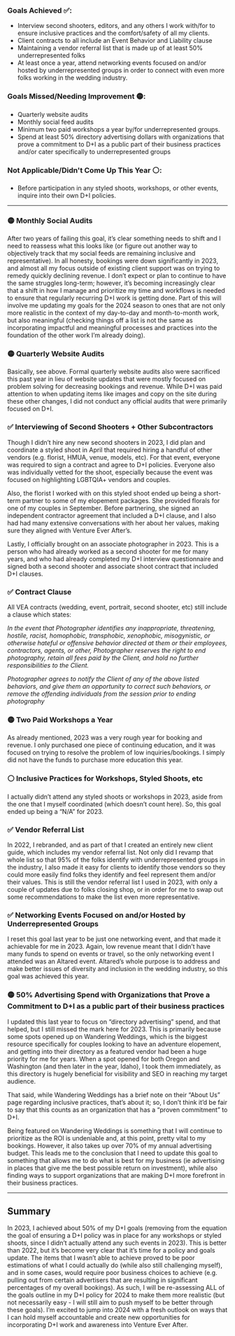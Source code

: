 ### Goals Achieved ✅:
- Interview second shooters, editors, and any others I work with/for to ensure inclusive practices and the comfort/safety of all my clients.
- Client contracts to all include an Event Behavior and Liability clause
- Maintaining a vendor referral list that is made up of at least 50% underrepresented folks
- At least once a year, attend networking events focused on and/or hosted by underrepresented groups in order to connect with even more folks working in the wedding industry.


### Goals Missed/Needing Improvement 🟡:
- Quarterly website audits
- Monthly social feed audits
- Minimum two paid workshops a year by/for underrepresented groups.
- Spend at least 50% directory advertising dollars with organizations that prove a commitment to D+I as a public part of their business practices and/or cater specifically to underrepresented groups

### Not Applicable/Didn't Come Up This Year ⚪:
- Before participation in any styled shoots, workshops, or other events, inquire into their own D+I policies.

---

### 🟡 Monthly Social Audits

After two years of failing this goal, it’s clear something needs to shift and I need to reassess what this looks like (or figure out another way to objectively track that my social feeds are remaining inclusive and representative). In all honesty, bookings were down significantly in 2023, and almost all my focus outside of existing client support was on trying to remedy quickly declining revenue. I don’t expect or plan to continue to have the same struggles long-term; however, it’s becoming increasingly clear that a shift in how I manage and prioritize my time and workflows is needed to ensure that regularly recurring D+I work is getting done. Part of this will involve me updating my goals for the 2024 season to ones that are not only more realistic in the context of my day-to-day and month-to-month work, but also meaningful (checking things off a list is not the same as incorporating impactful and meaningful processes and practices into the foundation of the other work I’m already doing).

### 🟡 Quarterly Website Audits

Basically, see above. Formal quarterly website audits also were sacrificed this past year in lieu of website updates that were mostly focused on problem solving for decreasing bookings and revenue. While D+I was paid attention to when updating items like images and copy on the site during these other changes, I did not conduct any official audits that were primarily focused on D+I.

### ✅ Interviewing of Second Shooters + Other Subcontractors

Though I didn’t hire any new second shooters in 2023, I did plan and coordinate a styled shoot in April that required hiring a handful of other vendors (e.g. florist, HMUA, venue, models, etc). For that event, everyone was required to sign a contract and agree to D+I policies. Everyone also was individually vetted for the shoot, especially because the event was focused on highlighting LGBTQIA+ vendors and couples. 

Also, the florist I worked with on this styled shoot ended up being a short-term partner to some of my elopement packages. She provided florals for one of my couples in September. Before partnering, she signed an independent contractor agreement that included a D+I clause, and I also had had many extensive conversations with her about her values, making sure they aligned with Venture Ever After’s.

Lastly, I officially brought on an associate photographer in 2023. This is a person who had already worked as a second shooter for me for many years, and who had already completed my D+I interview questionnaire and signed both a second shooter and associate shoot contract that included D+I clauses.


### ✅ Contract Clause

All VEA contracts (wedding, event, portrait, second shooter, etc) still include a clause which states:

_In the event that Photographer identifies any inappropriate, threatening, hostile, racist, homophobic, transphobic, xenophobic, misogynistic, or otherwise hateful or offensive behavior directed at them or their employees, contractors, agents, or other, Photographer reserves the right to end photography, retain all fees paid by the Client, and hold no further responsibilities to the Client._

_Photographer agrees to notify the Client of any of the above listed behaviors, and give them an opportunity to correct such behaviors, or remove the offending individuals from the session prior to ending photography_

### 🟡 Two Paid Workshops a Year

As already mentioned, 2023 was a very rough year for booking and revenue. I only purchased one piece of continuing education, and it was focused on trying to resolve the problem of low inquiries/bookings. I simply did not have the funds to purchase more education this year.

### ⚪ Inclusive Practices for Workshops, Styled Shoots, etc

I actually didn’t attend any styled shoots or workshops in 2023, aside from the one that I myself coordinated (which doesn’t count here). So, this goal ended up being a “N/A” for 2023.

### ✅ Vendor Referral List

In 2022, I rebranded, and as part of that I created an entirely new client guide, which includes my vendor referral list. Not only did I revamp that whole list so that 95% of the folks identify with underrepresented groups in the industry, I also made it easy for clients to identify those vendors so they could more easily find folks they identify and feel represent them and/or their values. This is still the vendor referral list I used in 2023, with only a couple of updates due to folks closing shop, or in order for me to swap out some recommendations to make the list even more representative.

### ✅ Networking Events Focused on and/or Hosted by Underrepresented Groups

I reset this goal last year to be just one networking event, and that made it achievable for me in 2023. Again, low revenue meant that I didn’t have many funds to spend on events or travel, so the only networking event I attended was an Altared event. Altared’s whole purpose is to address and make better issues of diversity and inclusion in the wedding industry, so this goal was achieved this year.

### 🟡 50% Advertising Spend with Organizations that Prove a Commitment to D+I as a public part of their business practices

I updated this last year to focus on “directory advertising” spend, and that helped, but I still missed the mark here for 2023. This is primarily because some spots opened up on Wandering Weddings, which is the biggest resource specifically for couples looking to have an adventure elopement, and getting into their directory as a featured vendor had been a huge priority for me for years. When a spot opened for both Oregon and Washington (and then later in the year, Idaho), I took them immediately, as this directory is hugely beneficial for visibility and SEO in reaching my target audience. 

That said, while Wandering Weddings has a brief note on their “About Us” page regarding inclusive practices, that’s about it; so, I don’t think it’d be fair to say that this counts as an organization that has a “proven commitment” to D+I.

Being featured on Wandering Weddings is something that I will continue to prioritize as the ROI is undeniable and, at this point, pretty vital to my bookings. However, it also takes up over 70% of my annual advertising budget. This leads me to the conclusion that I need to update this goal to something that allows me to do what is best for my business (ie advertising in places that give me the best possible return on investment), while also finding ways to support organizations that are making D+I more forefront in their business practices.


---

## Summary

In 2023, I achieved about 50% of my D+I goals (removing from the equation the goal of ensuring a D+I policy was in place for any workshops or styled shoots, since I didn’t actually attend any such events in 2023). This is better than 2022, but it’s become very clear that it’s time for a policy and goals update. The items that I wasn’t able to achieve proved to be poor estimations of what I could actually do (while also still challenging myself), and in some cases, would require poor business choices to achieve (e.g. pulling out from certain advertisers that are resulting in significant percentages of my overall bookings). As such, I will be re-assessing ALL of the goals outline in my D+I policy for 2024 to make them more realistic (but not necessarily easy - I will still aim to push myself to be better through these goals). I’m excited to jump into 2024 with a fresh outlook on ways that I can hold myself accountable and create new opportunities for incorporating D+I work and awareness into Venture Ever After.
